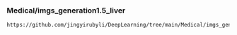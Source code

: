 
### Medical/imgs_generation1.5_liver

    https://github.com/jingyirubyli/DeepLearning/tree/main/Medical/imgs_generation1.5_liver
